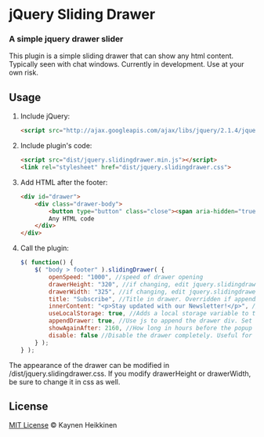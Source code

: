 # jQuery Sliding Drawer

### A simple jquery drawer slider

This plugin is a simple sliding drawer that can show any html content. Typically seen with chat windows. Currently in development. Use at your own risk.

## Usage

1. Include jQuery:

	```html
	<script src="http://ajax.googleapis.com/ajax/libs/jquery/2.1.4/jquery.min.js"></script>
	```

2. Include plugin's code:

	```html
	<script src="dist/jquery.slidingdrawer.min.js"></script>
	<link rel="stylesheet" href="dist/jquery.slidingdrawer.css">
	```

3. Add HTML after the footer:

	```html
	<div id="drawer">
		<div class="drawer-body">
			<button type="button" class="close"><span aria-hidden="true">&times;</span><span class="sr-only">Close</span></button>
			Any HTML code
		</div>
	</div>
	```

4. Call the plugin:

	```javascript
	$( function() {
		$( "body > footer" ).slidingDrawer( {
			openSpeed: "1000", //speed of drawer opening
			drawerHeight: "320", //if changing, edit jquery.slidingdrawer.css (height of drawer + any padding on drawer)
			drawerWidth: "325", //if changing, edit jquery.slidingdrawer.css
			title: "Subscribe", //Title in drawer. Overridden if appendDrawer is false.
			innerContent: "<p>Stay updated with our Newsletter!</p>", //Inner Content of drawer. HTML is allowed. Overridden if appendDrawer is false.
			useLocalStorage: true, //Adds a local storage variable to track if drawer has already been opened. Set false to always show the drawer. Probably only useful for testing.
			appendDrawer: true, //Use js to append the drawer div. Set to false if you need to add div manually.
			showAgainAfter: 2160, //How long in hours before the popup should display again. Defaults to 90 days.
			disable: false //Disable the drawer completely. Useful for not showing after a person is registered, etc.
		} );
	} );
	```

The appearance of the drawer can be modified in /dist/jquery.slidingdrawer.css. If you modify drawerHeight or drawerWidth, be sure to change it in css as well.

## License

[MIT License](http://mit-license.org/) © Kaynen Heikkinen
